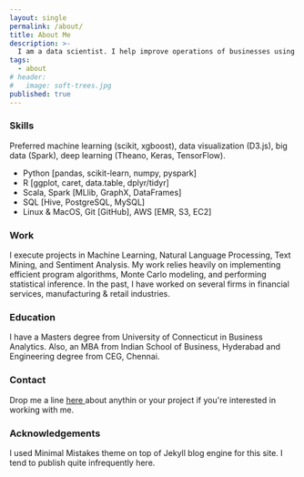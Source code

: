 ```yaml
---
layout: single
permalink: /about/
title: About Me
description: >-
  I am a data scientist. I help improve operations of businesses using data and models. I have work experience in Financial Services & Technology companies.
tags:
  - about
# header:
#   image: soft-trees.jpg
published: true
---
```


### Skills

Preferred machine learning (scikit, xgboost), data visualization (D3.js), big data (Spark), deep learning (Theano, Keras, TensorFlow).

* Python [pandas, scikit-learn, numpy, pyspark]
* R [ggplot, caret, data.table, dplyr/tidyr]
* Scala, Spark [MLlib, GraphX, DataFrames]
* SQL [Hive, PostgreSQL, MySQL]
* Linux & MacOS, Git [GitHub], AWS [EMR, S3, EC2]

### Work

I execute projects in Machine Learning, Natural Language Processing, Text Mining, and Sentiment Analysis. My work relies heavily on implementing efficient program algorithms, Monte Carlo modeling, and performing statistical inference. In the past, I have worked on several firms in financial services, manufacturing & retail industries.

### Education

I have a Masters degree from University of Connecticut in Business Analytics. Also, an MBA from Indian School of Business, Hyderabad and Engineering degree from CEG, Chennai.

### Contact

Drop me a line <a id="mail" href="mailto:{{ site.owner.email }}"> here </a> about anythin or your project if you're interested in working with me.

### Acknowledgements

I used Minimal Mistakes theme on top of Jekyll blog engine for this site. I tend to publish quite infrequently here.
